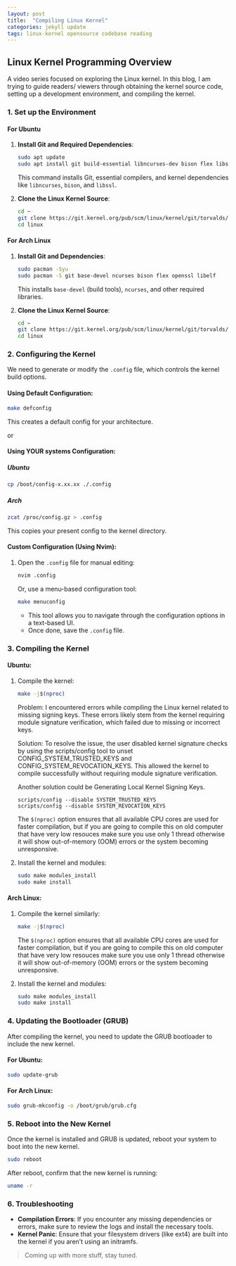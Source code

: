 ```yaml
---
layout: post
title:  "Compiling Linux Kernel"
categories: jekyll update
tags: linux-kernel opensource codebase reading
---
```


## Linux Kernel Programming Overview
A video series focused on exploring the Linux kernel. In this blog, I am trying to guide readers/ viewers through obtaining the kernel source code, setting up a development environment, and compiling the kernel.

### 1. **Set up the Environment**

#### For Ubuntu
1. **Install Git and Required Dependencies**:
   ```bash
   sudo apt update
   sudo apt install git build-essential libncurses-dev bison flex libssl-dev libelf-dev
   ```
   This command installs Git, essential compilers, and kernel dependencies like `libncurses`, `bison`, and `libssl`.

2. **Clone the Linux Kernel Source**:
   ```bash
   cd ~
   git clone https://git.kernel.org/pub/scm/linux/kernel/git/torvalds/linux.git
   cd linux
   ```

#### For Arch Linux
1. **Install Git and Dependencies**:
   ```bash
   sudo pacman -Syu
   sudo pacman -S git base-devel ncurses bison flex openssl libelf
   ```
   This installs `base-devel` (build tools), `ncurses`, and other required libraries.

2. **Clone the Linux Kernel Source**:
   ```bash
   cd ~
   git clone https://git.kernel.org/pub/scm/linux/kernel/git/torvalds/linux.git
   cd linux
   ```

### 2. **Configuring the Kernel**
We need to generate or modify the `.config` file, which controls the kernel build options.

#### Using Default Configuration:
```bash
make defconfig
```
This creates a default config for your architecture.

or 

#### Using YOUR systems Configuration:
##### Ubuntu
```bash
cp /boot/config-x.xx.xx ./.config
```
##### Arch
```bash
zcat /proc/config.gz > .config
```

This copies your present config to the kernel directory.

#### Custom Configuration (Using Nvim):
1. Open the `.config` file for manual editing:
   ```bash
   nvim .config
   ```
   Or, use a menu-based configuration tool:
   ```bash
   make menuconfig
   ```
   - This tool allows you to navigate through the configuration options in a text-based UI.
   - Once done, save the `.config` file.

### 3. **Compiling the Kernel**

#### Ubuntu:
1. Compile the kernel:
   ```bash
   make -j$(nproc)
   ```
    Problem:
    I encountered errors while compiling the Linux kernel related to missing signing keys. These errors likely stem from the kernel requiring module signature verification, which failed due to missing or incorrect keys.

    Solution:
    To resolve the issue, the user disabled kernel signature checks by using the scripts/config tool to unset CONFIG_SYSTEM_TRUSTED_KEYS and CONFIG_SYSTEM_REVOCATION_KEYS. This allowed the kernel to compile successfully without requiring module signature verification.

    Another solution could be Generating Local Kernel Signing Keys.

    ```
    scripts/config --disable SYSTEM_TRUSTED_KEYS
    scripts/config --disable SYSTEM_REVOCATION_KEYS
    ```

   The `$(nproc)` option ensures that all available CPU cores are used for faster compilation, but if you are going to compile this on old computer that have very low resouces make sure you use only 1 thread otherwise it will show out-of-memory (OOM) errors or the system becoming unresponsive.
   
2. Install the kernel and modules:
   ```bash
   sudo make modules_install
   sudo make install
   ```

#### Arch Linux:
1. Compile the kernel similarly:
   ```bash
   make -j$(nproc)
   ```
    The `$(nproc)` option ensures that all available CPU cores are used for faster compilation, but if you are going to compile this on old computer that have very low resouces make sure you use only 1 thread otherwise it will show out-of-memory (OOM) errors or the system becoming unresponsive.

2. Install the kernel and modules:
   ```bash
   sudo make modules_install
   sudo make install
   ```

### 4. **Updating the Bootloader (GRUB)**

After compiling the kernel, you need to update the GRUB bootloader to include the new kernel.

#### For Ubuntu:
```bash
sudo update-grub
```

#### For Arch Linux:
```bash
sudo grub-mkconfig -o /boot/grub/grub.cfg
```

### 5. **Reboot into the New Kernel**
Once the kernel is installed and GRUB is updated, reboot your system to boot into the new kernel.

```bash
sudo reboot
```

After reboot, confirm that the new kernel is running:
```bash
uname -r
```

### 6. **Troubleshooting**

- **Compilation Errors**: If you encounter any missing dependencies or errors, make sure to review the logs and install the necessary tools.
- **Kernel Panic**: Ensure that your filesystem drivers (like ext4) are built into the kernel if you aren’t using an initramfs.

> Coming up with more stuff, stay tuned.